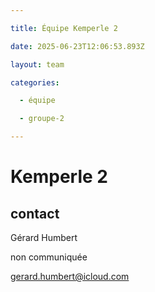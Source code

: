 ```yaml
---

title: Équipe Kemperle 2

date: 2025-06-23T12:06:53.893Z

layout: team

categories:

  - équipe

  - groupe-2

---
```


# Kemperle 2



## contact 

Gérard Humbert

non communiquée

gerard.humbert@icloud.com


